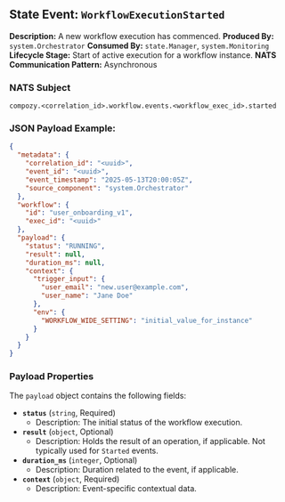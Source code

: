 ## State Event: `WorkflowExecutionStarted`

**Description:** A new workflow execution has commenced.
**Produced By:** `system.Orchestrator`
**Consumed By:** `state.Manager`, `system.Monitoring`
**Lifecycle Stage:** Start of active execution for a workflow instance.
**NATS Communication Pattern:** Asynchronous

### NATS Subject

`compozy.<correlation_id>.workflow.events.<workflow_exec_id>.started`

### JSON Payload Example:

```json
{
  "metadata": {
    "correlation_id": "<uuid>",
    "event_id": "<uuid>",
    "event_timestamp": "2025-05-13T20:00:05Z",
    "source_component": "system.Orchestrator"
  },
  "workflow": {
    "id": "user_onboarding_v1",
    "exec_id": "<uuid>"
  },
  "payload": {
    "status": "RUNNING",
    "result": null,
    "duration_ms": null,
    "context": {
      "trigger_input": {
        "user_email": "new.user@example.com",
        "user_name": "Jane Doe"
      },
      "env": {
        "WORKFLOW_WIDE_SETTING": "initial_value_for_instance"
      }
    }
  }
}
```

### Payload Properties

The `payload` object contains the following fields:
-   **`status`** (`string`, Required)
    -   Description: The initial status of the workflow execution.
-   **`result`** (`object`, Optional)
    -   Description: Holds the result of an operation, if applicable. Not typically used for `Started` events.
-   **`duration_ms`** (`integer`, Optional)
    -   Description: Duration related to the event, if applicable.
-   **`context`** (`object`, Required)
    -   Description: Event-specific contextual data.
